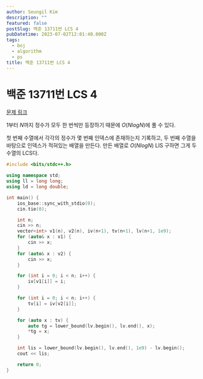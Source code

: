 ```yaml
---
author: Seungil Kim
description: ""
featured: false
postSlug: 백준 13711번 LCS 4
pubDatetime: 2023-07-02T12:01:40.000Z
tags:
  - boj
  - algorithm
  - ps
title: 백준 13711번 LCS 4
---
```

# 백준 13711번 LCS 4

[문제 링크](https://www.acmicpc.net/problem/13711)

1부터 $N$까지 정수가 모두 한 번씩만 등장하기 때문에 $O(NlogN)$에 풀 수 있다. 

첫 번째 수열에서 각각의 정수가 몇 번째 인덱스에 존재하는지 기록하고, 두 번째 수열을 바탕으로 인덱스가 적혀있는 배열을 만든다. 만든 배열로 $O(NlogN)$ LIS 구하면 그게 두 수열의 LCS다.

```cpp
#include <bits/stdc++.h>

using namespace std;
using ll = long long;
using ld = long double;

int main() {
    ios_base::sync_with_stdio(0);
    cin.tie(0);

    int n;
    cin >> n;
    vector<int> v1(n), v2(n), iv(n+1), tv(n+1), lv(n+1, 1e9);
    for (auto& x : v1) {
        cin >> x;
    }
    for (auto& x : v2) {
        cin >> x;
    }

    for (int i = 0; i < n; i++) {
        iv[v1[i]] = i;
    }

    for (int i = 0; i < n; i++) {
        tv[i] = iv[v2[i]];
    }

    for (auto x : tv) {
        auto tg = lower_bound(lv.begin(), lv.end(), x);
        *tg = x;
    }

    int lis = lower_bound(lv.begin(), lv.end(), 1e9) - lv.begin();
    cout << lis;

    return 0;
}
```
